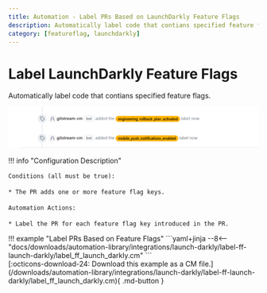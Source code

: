 ```yaml
---
title: Automation - Label PRs Based on LaunchDarkly Feature Flags
description: Automatically label code that contians specified feature flags.
category: [featureflag, launchdarkly]
---
```

# Label LaunchDarkly Feature Flags

<!-- --8<-- [start:example]-->

Automatically label code that contians specified feature flags.

![Label PRs Based on Feature Flags](/automations/integrations/launch-darkly/label-ff-launch-darkly/label-ff-launch-darkly.png)

!!! info "Configuration Description"

    Conditions (all must be true):

    * The PR adds one or more feature flag keys.

    Automation Actions:

    * Label the PR for each feature flag key introduced in the PR.

<div class="automationExample" markdown="1">
!!! example "Label PRs Based on Feature Flags"
    ```yaml+jinja
    --8<-- "docs/downloads/automation-library/integrations/launch-darkly/label-ff-launch-darkly/label_ff_launch_darkly.cm"
    ```
    <div class="result" markdown>
      <span>
      [:octicons-download-24: Download this example as a CM file.](/downloads/automation-library/integrations/launch-darkly/label-ff-launch-darkly/label_ff_launch_darkly.cm){ .md-button }
      </span>
    </div>
<!-- --8<-- [end:example]-->
